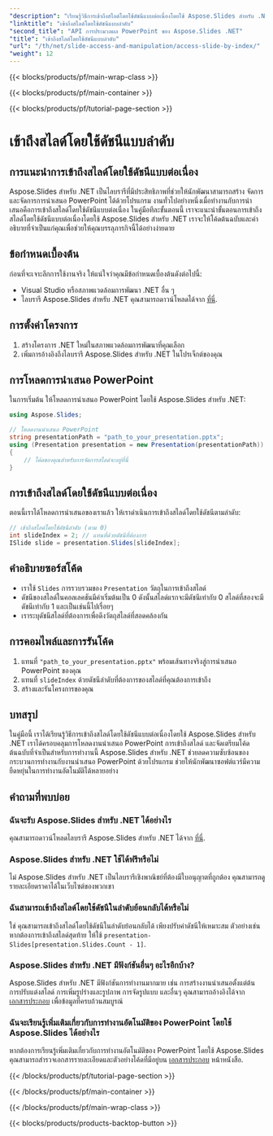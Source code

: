 ```yaml
---
"description": "เรียนรู้วิธีการเข้าถึงสไลด์โดยใช้ดัชนีแบบต่อเนื่องโดยใช้ Aspose.Slides สำหรับ .NET ปฏิบัติตามคำแนะนำทีละขั้นตอนนี้พร้อมโค้ดต้นฉบับเพื่อนำทางและจัดการการนำเสนอ PowerPoint ได้อย่างง่ายดาย"
"linktitle": "เข้าถึงสไลด์โดยใช้ดัชนีแบบลำดับ"
"second_title": "API การประมวลผล PowerPoint ของ Aspose.Slides .NET"
"title": "เข้าถึงสไลด์โดยใช้ดัชนีแบบลำดับ"
"url": "/th/net/slide-access-and-manipulation/access-slide-by-index/"
"weight": 12
---
```


{{< blocks/products/pf/main-wrap-class >}}

{{< blocks/products/pf/main-container >}}

{{< blocks/products/pf/tutorial-page-section >}}

# เข้าถึงสไลด์โดยใช้ดัชนีแบบลำดับ


## การแนะนำการเข้าถึงสไลด์โดยใช้ดัชนีแบบต่อเนื่อง

Aspose.Slides สำหรับ .NET เป็นไลบรารีที่มีประสิทธิภาพที่ช่วยให้นักพัฒนาสามารถสร้าง จัดการ และจัดการการนำเสนอ PowerPoint ได้ด้วยโปรแกรม งานทั่วไปอย่างหนึ่งเมื่อทำงานกับการนำเสนอคือการเข้าถึงสไลด์โดยใช้ดัชนีแบบต่อเนื่อง ในคู่มือทีละขั้นตอนนี้ เราจะแนะนำขั้นตอนการเข้าถึงสไลด์โดยใช้ดัชนีแบบต่อเนื่องโดยใช้ Aspose.Slides สำหรับ .NET เราจะให้โค้ดต้นฉบับและคำอธิบายที่จำเป็นแก่คุณเพื่อช่วยให้คุณบรรลุภารกิจนี้ได้อย่างง่ายดาย

## ข้อกำหนดเบื้องต้น

ก่อนที่จะเจาะลึกการใช้งานจริง ให้แน่ใจว่าคุณมีข้อกำหนดเบื้องต้นดังต่อไปนี้:

- Visual Studio หรือสภาพแวดล้อมการพัฒนา .NET อื่น ๆ
- ไลบรารี Aspose.Slides สำหรับ .NET คุณสามารถดาวน์โหลดได้จาก [ที่นี่](https://releases-aspose.com/slides/net/).

## การตั้งค่าโครงการ

1. สร้างโครงการ .NET ใหม่ในสภาพแวดล้อมการพัฒนาที่คุณเลือก
2. เพิ่มการอ้างอิงถึงไลบรารี Aspose.Slides สำหรับ .NET ในโปรเจ็กต์ของคุณ

## การโหลดการนำเสนอ PowerPoint

ในการเริ่มต้น ให้โหลดการนำเสนอ PowerPoint โดยใช้ Aspose.Slides สำหรับ .NET:

```csharp
using Aspose.Slides;

// โหลดงานนำเสนอ PowerPoint
string presentationPath = "path_to_your_presentation.pptx";
using (Presentation presentation = new Presentation(presentationPath))
{
    // โค้ดของคุณสำหรับการจัดการสไลด์จะอยู่ที่นี่
}
```

## การเข้าถึงสไลด์โดยใช้ดัชนีแบบต่อเนื่อง

ตอนนี้เราได้โหลดการนำเสนอของเราแล้ว ให้เราดำเนินการเข้าถึงสไลด์โดยใช้ดัชนีตามลำดับ:

```csharp
// เข้าถึงสไลด์โดยใช้ดัชนีลำดับ (ตาม 0)
int slideIndex = 2; // แทนที่ด้วยดัชนีที่ต้องการ
ISlide slide = presentation.Slides[slideIndex];
```

## คำอธิบายซอร์สโค้ด

- เราใช้ `Slides` การรวบรวมของ `Presentation` วัตถุในการเข้าถึงสไลด์
- ดัชนีของสไลด์ในคอลเลคชันมีค่าเริ่มต้นเป็น 0 ดังนั้นสไลด์แรกจะมีดัชนีเท่ากับ 0 สไลด์ที่สองจะมีดัชนีเท่ากับ 1 และเป็นเช่นนี้ไปเรื่อยๆ
- เราระบุดัชนีสไลด์ที่ต้องการเพื่อดึงวัตถุสไลด์ที่สอดคล้องกัน

## การคอมไพล์และการรันโค้ด

1. แทนที่ `"path_to_your_presentation.pptx"` พร้อมเส้นทางจริงสู่การนำเสนอ PowerPoint ของคุณ
2. แทนที่ `slideIndex` ด้วยดัชนีลำดับที่ต้องการของสไลด์ที่คุณต้องการเข้าถึง
3. สร้างและรันโครงการของคุณ

## บทสรุป

ในคู่มือนี้ เราได้เรียนรู้วิธีการเข้าถึงสไลด์โดยใช้ดัชนีแบบต่อเนื่องโดยใช้ Aspose.Slides สำหรับ .NET เราได้ครอบคลุมการโหลดงานนำเสนอ PowerPoint การเข้าถึงสไลด์ และจัดเตรียมโค้ดต้นฉบับที่จำเป็นสำหรับการทำงานนี้ Aspose.Slides สำหรับ .NET ช่วยลดความซับซ้อนของกระบวนการทำงานกับงานนำเสนอ PowerPoint ด้วยโปรแกรม ช่วยให้นักพัฒนาซอฟต์แวร์มีความยืดหยุ่นในการทำงานอัตโนมัติได้หลายอย่าง

## คำถามที่พบบ่อย

### ฉันจะรับ Aspose.Slides สำหรับ .NET ได้อย่างไร

คุณสามารถดาวน์โหลดไลบรารี Aspose.Slides สำหรับ .NET ได้จาก [ที่นี่](https://releases-aspose.com/slides/net/).

### Aspose.Slides สำหรับ .NET ใช้ได้ฟรีหรือไม่

ไม่ Aspose.Slides สำหรับ .NET เป็นไลบรารีเชิงพาณิชย์ที่ต้องมีใบอนุญาตที่ถูกต้อง คุณสามารถดูรายละเอียดราคาได้ในเว็บไซต์ของพวกเขา

### ฉันสามารถเข้าถึงสไลด์โดยใช้ดัชนีในลำดับย้อนกลับได้หรือไม่

ใช่ คุณสามารถเข้าถึงสไลด์โดยใช้ดัชนีในลำดับย้อนกลับได้ เพียงปรับค่าดัชนีให้เหมาะสม ตัวอย่างเช่น หากต้องการเข้าถึงสไลด์สุดท้าย ให้ใช้ `presentation-Slides[presentation.Slides.Count - 1]`.

### Aspose.Slides สำหรับ .NET มีฟังก์ชันอื่นๆ อะไรอีกบ้าง?

Aspose.Slides สำหรับ .NET มีฟังก์ชันการทำงานมากมาย เช่น การสร้างงานนำเสนอตั้งแต่ต้น การปรับแต่งสไลด์ การเพิ่มรูปร่างและรูปภาพ การจัดรูปแบบ และอื่นๆ คุณสามารถอ้างอิงได้จาก [เอกสารประกอบ](https://reference.aspose.com/slides/net/) เพื่อข้อมูลที่ครบถ้วนสมบูรณ์

### ฉันจะเรียนรู้เพิ่มเติมเกี่ยวกับการทำงานอัตโนมัติของ PowerPoint โดยใช้ Aspose.Slides ได้อย่างไร

หากต้องการเรียนรู้เพิ่มเติมเกี่ยวกับการทำงานอัตโนมัติของ PowerPoint โดยใช้ Aspose.Slides คุณสามารถสำรวจเอกสารรายละเอียดและตัวอย่างโค้ดที่มีอยู่บน [เอกสารประกอบ](https://reference.aspose.com/slides/net/) หน้าหนังสือ.

{{< /blocks/products/pf/tutorial-page-section >}}

{{< /blocks/products/pf/main-container >}}

{{< /blocks/products/pf/main-wrap-class >}}

{{< blocks/products/products-backtop-button >}}